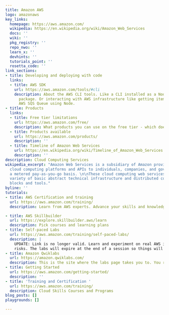 ```yaml
---
title: Amazon AWS
logo: amazonaws
key_links:
  homepage: https://aws.amazon.com/
  wikipedia: https://en.wikipedia.org/wiki/Amazon_Web_Services
  docs: ''
  wiki: ''
  pkg_registry: ''
  repo_nwo: ''
  learn_x: ''
  devhints: ''
  tutorials_point: ''
  rosetta_code: ''
link_sections:
- title: Developing and deploying with code
  links:
  - title: AWS SDK
    url: https://aws.amazon.com/tools/#cli
    description: About the AWS CLI tools. Like a CLI installed as a Node or Python
      package. Or interacting with AWS infrastructure like getting items off on an
      AWS SQS Queue using Node.
- title: Products
  links:
  - title: Free tier limitations
    url: https://aws.amazon.com/free/
    description: What products you can use on the free tier - which doesn't expire.
  - title: Products available
    url: https://aws.amazon.com/products/
    description: ''
  - title: Timeline of Amazon Web Services
    url: https://en.wikipedia.org/wiki/Timeline_of_Amazon_Web_Services
    description: ''
description: Cloud Computing Services
wikipedia_excerpt: "Amazon Web Services is a subsidiary of Amazon providing on-demand
  cloud computing platforms and APIs to individuals, companies, and governments, on
  a metered pay-as-you-go basis. \n\nThese cloud computing web services provide a
  variety of basic abstract technical infrastructure and distributed computing building
  blocks and tools."
byline: ''
tutorials:
- title: AWS Certification and training
  url: https://aws.amazon.com/training/
  description: Learn from AWS experts. Advance your skills and knowledge. Build your future in the AWS Cloud.

- title: AWS Skillbuilder
  url: https://explore.skillbuilder.aws/learn
  description: Pick courses and learning plans
- title: Self-paced Labs
  url: https://aws.amazon.com/training/self-paced-labs/
  description: |
    UPDATE: Link is no longer valid. Learn and experiment on real AWS infrastructure without the costs or
    risks. The labs will expire at the end of a session so things will scale down.
- title: Amazon Qwiklabs
  url: https://amazon.qwiklabs.com/
  description: This is the site where the labs page takes you to. You register and sign into Qwiklabs separate to your AWS account and start the labs from within Qwiklabs.
- title: Getting Started
  url: https://aws.amazon.com/getting-started/
  description: ''
- title: 'Training and Certification '
  url: https://aws.amazon.com/training/
  description: Cloud Skills Courses and Programs
blog_posts: []
playgrounds: []

---
```

